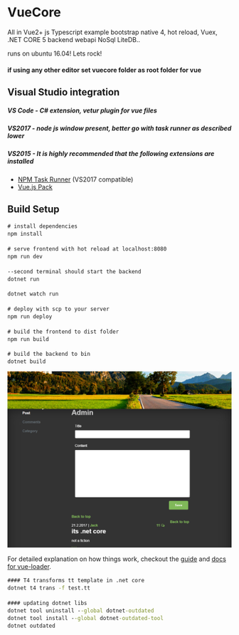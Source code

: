 # VueCore

All in Vue2+ js Typescript example bootstrap native 4, hot reload, Vuex, .NET CORE 5 backend  webapi NoSql LiteDB..

runs on ubuntu 16.04!
 Lets rock!
 
#### if using any other editor set vuecore folder as root folder for vue

## Visual Studio integration
##### VS Code - C# extension, vetur plugin for vue files
##### VS2017 - node js window present, better go with task runner as described lower
##### VS2015 - It is highly recommended that the following extensions are installed
- [NPM Task Runner](https://visualstudiogallery.msdn.microsoft.com/8f2f2cbc-4da5-43ba-9de2-c9d08ade4941) (VS2017 compatible)
- [Vue.js Pack](https://visualstudiogallery.msdn.microsoft.com/30fd019a-7b90-4f75-bb54-b8f49f18fbe1)



## Build Setup

``` cmd
# install dependencies
npm install

# serve frontend with hot reload at localhost:8080
npm run dev

--second terminal should start the backend
dotnet run

dotnet watch run

# deploy with scp to your server
npm run deploy

# build the frontend to dist folder
npm run build

# build the backend to bin
dotnet build 
```
![screenshot](/vuecore/src/assets/screen1.png)

For detailed explanation on how things work, checkout the [guide](http://vuejs-templates.github.io/webpack/) and [docs for vue-loader](http://vuejs.github.io/vue-loader).
``` cmd
#### T4 transforms tt template in .net core
dotnet t4 trans -f test.tt

#### updating dotnet libs
dotnet tool uninstall --global dotnet-outdated
dotnet tool install --global dotnet-outdated-tool
dotnet outdated
```
